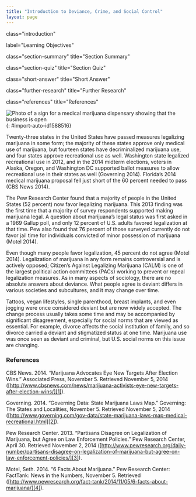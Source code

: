 ```yaml
---
title: "Introduction to Deviance, Crime, and Social Control"
layout: page
---
```



<cnx-pi data-type="cnx.flag.introduction"> class="introduction" </cnx-pi>

<cnx-pi data-type="chapter-toc">label="Learning Objectives"</cnx-pi>

<cnx-pi data-type="cnx.eoc">class="section-summary" title="Section Summary"</cnx-pi>

<cnx-pi data-type="cnx.eoc">class="section-quiz" title="Section Quiz"</cnx-pi>

<cnx-pi data-type="cnx.eoc">class="short-answer" title="Short Answer"</cnx-pi>

<cnx-pi data-type="cnx.eoc">class="further-research" title="Further Research"</cnx-pi>

<cnx-pi data-type="cnx.eoc">class="references" title="References"</cnx-pi>

 ![Photo of a sign for a medical marijuana dispensary showing that the business is open](../resources/CNX_Soc2e_Figure_07_01_001.jpg "Washington is one of several states where marijuana use has been legalized, decriminalized, or approved for medical use. (Photo courtesy of Dominic Simpson/flickr)"){: #import-auto-id1588516}

Twenty-three states in the United States have passed measures legalizing marijuana in some form; the majority of these states approve only medical use of marijuana, but fourteen states have decriminalized marijuana use, and four states approve recreational use as well. Washington state legalized recreational use in 2012, and in the 2014 midterm elections, voters in Alaska, Oregon, and Washington DC supported ballot measures to allow recreational use in their states as well (Governing 2014). Florida’s 2014 medical marijuana proposal fell just short of the 60 percent needed to pass (CBS News 2014).

The Pew Research Center found that a majority of people in the United States (52 percent) now favor legalizing marijuana. This 2013 finding was the first time that a majority of survey respondents supported making marijuana legal. A question about marijuana’s legal status was first asked in a 1969 Gallup poll, and only 12 percent of U.S. adults favored legalization at that time. Pew also found that 76 percent of those surveyed currently do not favor jail time for individuals convicted of minor possession of marijuana (Motel 2014).

Even though many people favor legalization, 45 percent do not agree (Motel 2014). Legalization of marijuana in any form remains controversial and is actively opposed; Citizen’s Against Legalizing Marijuana (CALM) is one of the largest political action committees (PACs) working to prevent or repeal legalization measures. As in many aspects of sociology, there are no absolute answers about deviance. What people agree is deviant differs in various societies and subcultures, and it may change over time.

Tattoos, vegan lifestyles, single parenthood, breast implants, and even jogging were once considered deviant but are now widely accepted. The change process usually takes some time and may be accompanied by significant disagreement, especially for social norms that are viewed as essential. For example, divorce affects the social institution of family, and so divorce carried a deviant and stigmatized status at one time. Marijuana use was once seen as deviant and criminal, but U.S. social norms on this issue are changing.

### References

CBS News. 2014. “Marijuana Advocates Eye New Targets After Election Wins.” Associated Press, November 5. Retrieved November 5, 2014 ([http://www.cbsnews.com/news/marijuana-activists-eye-new-targets-after-election-wins/][1]).

Governing. 2014. “Governing Data: State Marijuana Laws Map.” Governing: The States and Localities, November 5. Retrieved November 5, 2014 ([http://www.governing.com/gov-data/state-marijuana-laws-map-medical-recreational.html][2]).

Pew Research Center. 2013. “Partisans Disagree on Legalization of Marijuana, but Agree on Law Enforcement Policies.” Pew Research Center, April 30. Retrieved November 2, 2014 ([http://www.pewresearch.org/daily-number/partisans-disagree-on-legalization-of-marijuana-but-agree-on-law-enforcement-policies/][3]).

Motel, Seth. 2014. “6 Facts About Marijuana.” Pew Research Center: FactTank: News in the Numbers, November 5. Retrieved ([http://www.pewresearch.org/fact-tank/2014/11/05/6-facts-about-marijuana/][4]).



[1]: http://www.cbsnews.com/news/marijuana-activists-eye-new-targets-after-election-wins/
[2]: http://www.governing.com/gov-data/state-marijuana-laws-map-medical-recreational.html
[3]: http://www.pewresearch.org/daily-number/partisans-disagree-on-legalization-of-marijuana-but-agree-on-law-enforcement-policies/
[4]: http://www.pewresearch.org/fact-tank/2014/11/05/6-facts-about-marijuana/
